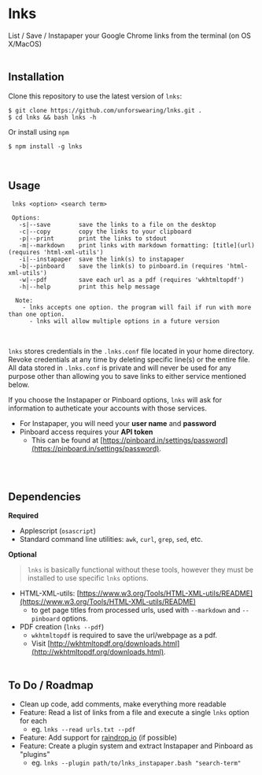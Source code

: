 # lnks
List / Save / Instapaper your Google Chrome links from the terminal (on OS X/MacOS)
<br><br>

## Installation

Clone this repository to use the latest version of `lnks`:

```
$ git clone https://github.com/unforswearing/lnks.git .
$ cd lnks && bash lnks -h
```

Or install using `npm`

```
$ npm install -g lnks
```

<br>

## Usage

```
 lnks <option> <search term>

 Options:
   -s|--save        save the links to a file on the desktop
   -c|--copy        copy the links to your clipboard
   -p|--print       print the links to stdout
   -m|--markdown    print links with markdown formatting: [title](url) (requires 'html-xml-utils')
   -i|--instapaper  save the link(s) to instapaper
   -b|--pinboard    save the link(s) to pinboard.in (requires 'html-xml-utils')
   -w|--pdf         save each url as a pdf (requires 'wkhtmltopdf')
   -h|--help        print this help message

  Note:
    - lnks accepts one option. the program will fail if run with more than one option.
      - lnks will allow multiple options in a future version
```

<br>

`lnks` stores credentials in the `.lnks.conf` file located in your home directory. Revoke credentials at any time by deleting specific line(s) or the entire file. All data stored in `.lnks.conf` is private and will never be used for any purpose other than allowing you to save links to either service mentioned below.

If you choose the Instapaper or Pinboard options, `lnks` will ask for information to autheticate your accounts with those services.

- For Instapaper, you will need your **user name** and **password**
- Pinboard access requires your **API token**
  - This can be found at [https://pinboard.in/settings/password](https://pinboard.in/settings/password).


<br><br>

## Dependencies

**Required**

- Applescript (`osascript`)
- Standard command line utilities: `awk`, `curl`, `grep`, `sed`, etc.

**Optional**

> `lnks` is basically functional without these tools, however they must be installed to use specific `lnks` options. 

- HTML-XML-utils: [https://www.w3.org/Tools/HTML-XML-utils/README](https://www.w3.org/Tools/HTML-XML-utils/README)
  - to get page titles from processed urls, used with `--markdown` and `--pinboard` options.
- PDF creation (`lnks --pdf`)
  - `wkhtmltopdf` is required to save the url/webpage as a pdf.
  - Visit [http://wkhtmltopdf.org/downloads.html](http://wkhtmltopdf.org/downloads.html).
<br><br>

## To Do / Roadmap

- Clean up code, add comments, make everything more readable
- Feature: Read a list of links from a file and execute a single `lnks` option for each
  -  eg. `lnks --read urls.txt --pdf`
- Feature: Add support for [raindrop.io](https://raindrop.io) (if possible)
- Feature: Create a plugin system and extract Instapaper and Pinboard as "plugins"
  - eg. `lnks --plugin path/to/lnks_instapaper.bash "search-term"`